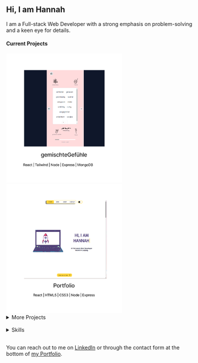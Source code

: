 ## Hi, I am Hannah

I am a Full-stack Web Developer with a strong emphasis on problem-solving and a keen eye for details.

#### Current Projects

<a href="https://github.com/MindfulStudio/frontend">
  <img src="./projects/screenshot_gemischtegefuehle.png" height="350" title="gemischteGefühle" />
</a> 
<a href="https://github.com/hannahnier/portfolio">
  <img src="./projects/screenshot_portfolio.png" height="350" title="Portfolio" />
</a>

<details><summary>More Projects</summary>
<a href="https://github.com/hannahnier/ClockworkClementine">
  <img src="./projects/screenshot_clockwork2.png" height="350" title="ClockworkClementine" />
</a>
<a href="https://github.com/hannahnier/paint">
  <img src="./projects/screenshot_paint.png" height="350" title="H&B Paint" />
</a>
<a href="https://github.com/hannahnier/LeafLovers">
  <img src="./projects/leaflovers_screeshot2.png" height="350" title="LeafLovers" />
</a>
<a href="https://github.com/hannahnier/green-thumb">
  <img src="./projects/screenshot_greenthumb.png" height="350" title="GreenThumb" />
</a>
<a href="https://github.com/hannahnier/Laundromat">
  <img src="./projects/laundromat_screenshot2.png" height="350" title="Laundromat" />
</a>
<a href="https://github.com/hannahnier/TurboTyping">
  <img src="./projects/screenshot_turbotyping.png" height="350" title="TurboTyping" />
</a>
</details>

<br/>

<details><summary>Skills</summary>

#### Frontend

<img src="https://github.com/devicons/devicon/blob/master/icons/javascript/javascript-original.svg" title="JavaScript" alt="JavaScript" width="40" height="40"/>&nbsp;
<img src="https://github.com/devicons/devicon/blob/master/icons/html5/html5-original.svg" title="HTML5" alt="HTML" width="40" height="40"/>&nbsp;
<img src="https://github.com/devicons/devicon/blob/master/icons/css3/css3-plain-wordmark.svg" title="CSS3" alt="CSS" width="40" height="40"/>&nbsp;
<img src="https://github.com/devicons/devicon/blob/master/icons/sass/sass-original.svg" title="Sass" alt="Sass" width="40" height="40"/>&nbsp;
<img src="https://github.com/devicons/devicon/blob/master/icons/tailwindcss/tailwindcss-original.svg" title="Tailwind CSS" alt="Tailwind CSS" width="40" height="40"/>&nbsp;
<img src="https://github.com/devicons/devicon/blob/master/icons/react/react-original-wordmark.svg" title="React" alt="React" width="40" height="40"/>&nbsp;
<img src="https://github.com/devicons/devicon/blob/master/icons/vite/vite-original.svg" title="Vite" alt="Vite" width="40" height="40"/>&nbsp;

#### Backend

<img src="https://github.com/devicons/devicon/blob/master/icons/nodejs/nodejs-original-wordmark.svg" title="NodeJS" alt="NodeJS" width="40" height="40"/>&nbsp;
<img src="https://github.com/devicons/devicon/blob/master/icons/npm/npm-original-wordmark.svg" title="npm" alt="npm" width="40" height="40"/>&nbsp;
<img src="https://github.com/devicons/devicon/blob/master/icons/mongodb/mongodb-original-wordmark.svg" title="MongoDB" alt="MongoDB" width="40" height="40"/>&nbsp;
<img src="https://github.com/devicons/devicon/blob/master/icons/mongoose/mongoose-original.svg" title="Mongoose" alt="Mongoose" width="40" height="40"/>&nbsp;

#### Tools

<img src="https://github.com/devicons/devicon/blob/master/icons/git/git-original-wordmark.svg" title="Git" alt="Git" width="40" height="40"/>&nbsp;
<img src="https://github.com/devicons/devicon/blob/master/icons/postman/postman-original.svg" title="Postman" alt="Postman" width="40" height="40"/>&nbsp;
<img src="https://github.com/devicons/devicon/blob/master/icons/vscode/vscode-original-wordmark.svg" title="VS Code" alt="VS Code" width="40" height="40"/>&nbsp;
<img src="https://github.com/devicons/devicon/blob/master/icons/figma/figma-original.svg" title="Figma" alt="Figma" width="40" height="40"/>&nbsp;

  </details>

  <br/>

You can reach out to me on [LinkedIn](https://www.linkedin.com/in/hannah-rein-74419b30b/) or through the contact form at the bottom of [my Portfolio](https://hannahnier.onrender.com/).
